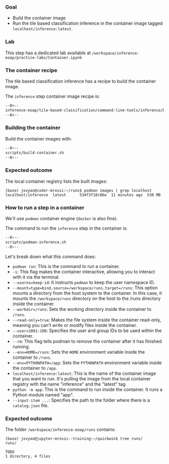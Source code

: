 ### Goal 

* Build the container image
* Run the tile based classification inference in the container image tagged `localhost/inference:latest`.

### Lab

This step has a dedicated lab available at `/workspace/inference-eoap/practice-labs/Container.ipynb`

### The container recipe

The  tile based classification inference has a recipe to build the container image.

The `inference` step container image recipe is:

```dockerfile linenums="1" title="inference/Dockerfile"
--8<--
inference-eoap/tile-based-classification/command-line-tools/inference/Dockerfile
--8<--
```

### Building the container

Build the container images with:

```bash linenums="1" title="terminal"
--8<--
scripts/build-container.sh
--8<--
```

### Expected outcome

The local container registry lists the built images:

```
(base) jovyan@coder-mrossi:~/runs$ podman images | grep localhost
localhost/inference  latest      534f3f10c06e  11 minutes ago  530 MB
```

### How to run a step in a container

We'll use `podman` container engine (`docker` is also fine).

The command to run the `inference` step in the container is:

```bash linenums="1"
--8<--
scripts/podman-inference.sh
--8<--
```

Let's break down what this command does:

* `podman run`: This is the command to run a container.
* `-i`: This flag makes the container interactive, allowing you to interact with it via the terminal.
* `--userns=keep-id`: It instructs `podman` to keep the user namespace ID.
* `--mount=type=bind,source=/workspace/runs,target=/runs`: This option mounts a directory from the host system to the container. In this case, it mounts the `/workspace/runs` directory on the host to the /runs directory inside the container.
* `--workdir=/runs`: Sets the working directory inside the container to `/runs`.
* `--read-only=true`: Makes the file system inside the container read-only, meaning you can't write or modify files inside the container.
* `--user=1001:100`: Specifies the user and group IDs to be used within the container.
* `--rm`: This flag tells podman to remove the container after it has finished running.
* `--env=HOME=/runs`: Sets the `HOME` environment variable inside the container to `/runs`.
* `--env=PYTHONPATH=/app`: Sets the `PYTHONPATH` environment variable inside the container to `/app`.
* `localhost/inference:latest`: This is the name of the container image that you want to run. It's pulling the image from the local container registry with the name "inference" and the "latest" tag.
* `python -m app`: This is the command to run inside the container. It runs a Python module named "app".
* `--input-item ...`: Specifies the path to the folder where there is a `catalog.json` file.

### Expected outcome

The folder `/workspace/inference-eoap/runs` contains: 

```
(base) jovyan@jupyter-mrossi--training:~/quickwin$ tree runs/
runs/

TODO
1 directory, 4 files
```
